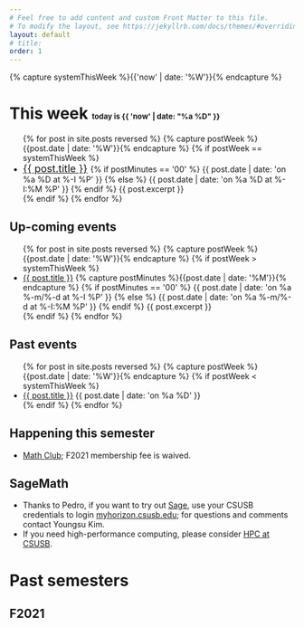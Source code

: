 ```yaml
---
# Feel free to add content and custom Front Matter to this file.
# To modify the layout, see https://jekyllrb.com/docs/themes/#overriding-theme-defaults
layout: default
# title: 
order: 1
---
```

{% capture systemThisWeek %}{{'now' | date: '%W'}}{% endcapture %}
# This week <font size="2"> today is {{ 'now' | date: "%a %D" }} </font> 
<!-- {{ site.posts[0].url }} -->
<ul>
  <!-- {% assign orderedpost = site.posts | reverse %} -->
  {% for post in site.posts reversed %}
  {% capture postWeek %}{{post.date | date: '%W'}}{% endcapture %}
  {% if postWeek == systemThisWeek %}
      <li> 
      <font size="4">
      <a href="{{ post.url | prepend : site.baseurl | prepend: site.url }}">{{ post.title }}</a>
      </font>
      {% if postMinutes == '00' %}
        {{ post.date | date: 'on %a %D at %-I %P' }} 
      {% else %}
        {{ post.date | date: 'on %a %D at %-I:%M %P' }} 
      {% endif %}      
      {{ post.excerpt }}
      </li>
  {% endif %}
  {% endfor %}
</ul>

## Up-coming events
<ul>
  {% for post in site.posts reversed %}
  {% capture postWeek %}{{post.date | date: '%W'}}{% endcapture %}
  {% if postWeek > systemThisWeek %}
      <li> 
      <a href="{{ post.url | prepend : site.baseurl | prepend: site.url }}">{{ post.title }}</a>
      {% capture postMinutes %}{{post.date | date: '%M'}}{% endcapture %}
      {% if postMinutes == '00' %}
        {{ post.date | date: 'on %a %-m/%-d at %-I %P' }} 
      {% else %}
        {{ post.date | date: 'on %a %-m/%-d at %-I:%M %P' }} 
      {% endif %}
      {{ post.excerpt }}
      </li>
  {% endif %}
  {% endfor %}
</ul>

## Past events
<ul>
  {% for post in site.posts reversed %}
  {% capture postWeek %}{{post.date | date: '%W'}}{% endcapture %}
  {% if postWeek < systemThisWeek %}
      <li> 
      <a href="{{ post.url | prepend : site.baseurl | prepend: site.url }}">{{ post.title }}</a>
      {{ post.date | date: 'on %a %D' }} 
      </li>
  {% endif %}
  {% endfor %}
</ul>

## Happening this semester

* [Math Club](https://www.csusb.edu/mathematics/undergraduate/math-club); F2021 membership fee is waived.

## SageMath

* Thanks to Pedro, if you want to try out [Sage](https://www.sagemath.org/), use your CSUSB credentials to login [myhorizon.csusb.edu](https://myhorizon.csusb.edu); for questions and comments contact Youngsu Kim. 
* If you need high-performance computing, please consider [HPC at CSUSB](https://www.csusb.edu/academic-technologies-innovation/xreal-lab-and-high-performance-computing/high-performance-0).
<!-- http://alanwsmith.com/jekyll-liquid-date-formatting-examples -->
<!-- {{ post.date | date: 'on %a %-m/%-d at %-I %P' }}  -->

# Past semesters

## F2021